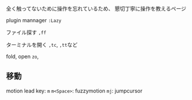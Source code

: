全く触ってないために操作を忘れているため、
懇切丁寧に操作を教えるページ

plugin mannager
`:Lazy`

ファイル探す
`,ff`

ターミナルを開く
`,tc`, `,tt`など

fold, open
`zo`,

## 移動
motion lead key: `m`
`m<Space>`: fuzzymotion
`mj`: jumpcursor